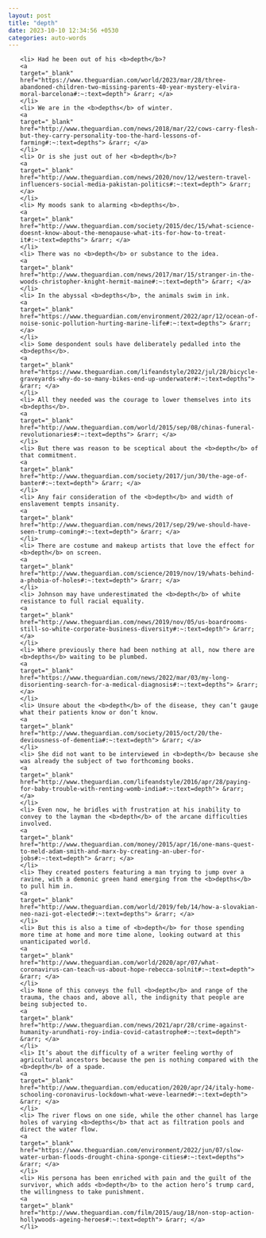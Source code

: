 ```yaml
---
layout: post
title: "depth"
date: 2023-10-10 12:34:56 +0530
categories: auto-words
---
```

<ol>

    <li> Had he been out of his <b>depth</b>?
    <a 
    target="_blank" 
    href="https://www.theguardian.com/world/2023/mar/28/three-abandoned-children-two-missing-parents-40-year-mystery-elvira-moral-barcelona#:~:text=depth"> &rarr; </a>
    </li>
    <li> We are in the <b>depths</b> of winter.
    <a 
    target="_blank" 
    href="http://www.theguardian.com/news/2018/mar/22/cows-carry-flesh-but-they-carry-personality-too-the-hard-lessons-of-farming#:~:text=depths"> &rarr; </a>
    </li>
    <li> Or is she just out of her <b>depth</b>?
    <a 
    target="_blank" 
    href="http://www.theguardian.com/news/2020/nov/12/western-travel-influencers-social-media-pakistan-politics#:~:text=depth"> &rarr; </a>
    </li>
    <li> My moods sank to alarming <b>depths</b>.
    <a 
    target="_blank" 
    href="http://www.theguardian.com/society/2015/dec/15/what-science-doesnt-know-about-the-menopause-what-its-for-how-to-treat-it#:~:text=depths"> &rarr; </a>
    </li>
    <li> There was no <b>depth</b> or substance to the idea.
    <a 
    target="_blank" 
    href="http://www.theguardian.com/news/2017/mar/15/stranger-in-the-woods-christopher-knight-hermit-maine#:~:text=depth"> &rarr; </a>
    </li>
    <li> In the abyssal <b>depths</b>, the animals swim in ink.
    <a 
    target="_blank" 
    href="https://www.theguardian.com/environment/2022/apr/12/ocean-of-noise-sonic-pollution-hurting-marine-life#:~:text=depths"> &rarr; </a>
    </li>
    <li> Some despondent souls have deliberately pedalled into the <b>depths</b>.
    <a 
    target="_blank" 
    href="https://www.theguardian.com/lifeandstyle/2022/jul/28/bicycle-graveyards-why-do-so-many-bikes-end-up-underwater#:~:text=depths"> &rarr; </a>
    </li>
    <li> All they needed was the courage to lower themselves into its <b>depths</b>.
    <a 
    target="_blank" 
    href="http://www.theguardian.com/world/2015/sep/08/chinas-funeral-revolutionaries#:~:text=depths"> &rarr; </a>
    </li>
    <li> But there was reason to be sceptical about the <b>depth</b> of that commitment.
    <a 
    target="_blank" 
    href="http://www.theguardian.com/society/2017/jun/30/the-age-of-banter#:~:text=depth"> &rarr; </a>
    </li>
    <li> Any fair consideration of the <b>depth</b> and width of enslavement tempts insanity.
    <a 
    target="_blank" 
    href="http://www.theguardian.com/news/2017/sep/29/we-should-have-seen-trump-coming#:~:text=depth"> &rarr; </a>
    </li>
    <li> There are costume and makeup artists that love the effect for <b>depth</b> on screen.
    <a 
    target="_blank" 
    href="http://www.theguardian.com/science/2019/nov/19/whats-behind-a-phobia-of-holes#:~:text=depth"> &rarr; </a>
    </li>
    <li> Johnson may have underestimated the <b>depth</b> of white resistance to full racial equality.
    <a 
    target="_blank" 
    href="http://www.theguardian.com/news/2019/nov/05/us-boardrooms-still-so-white-corporate-business-diversity#:~:text=depth"> &rarr; </a>
    </li>
    <li> Where previously there had been nothing at all, now there are <b>depths</b> waiting to be plumbed.
    <a 
    target="_blank" 
    href="https://www.theguardian.com/news/2022/mar/03/my-long-disorienting-search-for-a-medical-diagnosis#:~:text=depths"> &rarr; </a>
    </li>
    <li> Unsure about the <b>depth</b> of the disease, they can’t gauge what their patients know or don’t know.
    <a 
    target="_blank" 
    href="http://www.theguardian.com/society/2015/oct/20/the-deviousness-of-dementia#:~:text=depth"> &rarr; </a>
    </li>
    <li> She did not want to be interviewed in <b>depth</b> because she was already the subject of two forthcoming books.
    <a 
    target="_blank" 
    href="http://www.theguardian.com/lifeandstyle/2016/apr/28/paying-for-baby-trouble-with-renting-womb-india#:~:text=depth"> &rarr; </a>
    </li>
    <li> Even now, he bridles with frustration at his inability to convey to the layman the <b>depth</b> of the arcane difficulties involved.
    <a 
    target="_blank" 
    href="http://www.theguardian.com/money/2015/apr/16/one-mans-quest-to-meld-adam-smith-and-marx-by-creating-an-uber-for-jobs#:~:text=depth"> &rarr; </a>
    </li>
    <li> They created posters featuring a man trying to jump over a ravine, with a demonic green hand emerging from the <b>depths</b> to pull him in.
    <a 
    target="_blank" 
    href="http://www.theguardian.com/world/2019/feb/14/how-a-slovakian-neo-nazi-got-elected#:~:text=depths"> &rarr; </a>
    </li>
    <li> But this is also a time of <b>depth</b> for those spending more time at home and more time alone, looking outward at this unanticipated world.
    <a 
    target="_blank" 
    href="http://www.theguardian.com/world/2020/apr/07/what-coronavirus-can-teach-us-about-hope-rebecca-solnit#:~:text=depth"> &rarr; </a>
    </li>
    <li> None of this conveys the full <b>depth</b> and range of the trauma, the chaos and, above all, the indignity that people are being subjected to.
    <a 
    target="_blank" 
    href="http://www.theguardian.com/news/2021/apr/28/crime-against-humanity-arundhati-roy-india-covid-catastrophe#:~:text=depth"> &rarr; </a>
    </li>
    <li> It’s about the difficulty of a writer feeling worthy of agricultural ancestors because the pen is nothing compared with the <b>depth</b> of a spade.
    <a 
    target="_blank" 
    href="http://www.theguardian.com/education/2020/apr/24/italy-home-schooling-coronavirus-lockdown-what-weve-learned#:~:text=depth"> &rarr; </a>
    </li>
    <li> The river flows on one side, while the other channel has large holes of varying <b>depths</b> that act as filtration pools and direct the water flow.
    <a 
    target="_blank" 
    href="https://www.theguardian.com/environment/2022/jun/07/slow-water-urban-floods-drought-china-sponge-cities#:~:text=depths"> &rarr; </a>
    </li>
    <li> His persona has been enriched with pain and the guilt of the survivor, which adds <b>depth</b> to the action hero’s trump card, the willingness to take punishment.
    <a 
    target="_blank" 
    href="http://www.theguardian.com/film/2015/aug/18/non-stop-action-hollywoods-ageing-heroes#:~:text=depth"> &rarr; </a>
    </li>